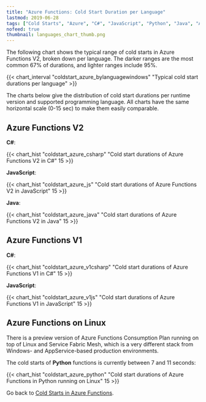 ```yaml
---
title: "Azure Functions: Cold Start Duration per Language"
lastmod: 2019-06-28
tags: ["Cold Starts", "Azure", "C#", "JavaScript", "Python", "Java", "Azure Functions"]
nofeed: true
thumbnail: languages_chart_thumb.png
---
```


The following chart shows the typical range of cold starts in Azure Functions V2, broken down per language. The darker ranges are the most common 67% of durations, and lighter ranges include 95%.

{{< chart_interval
    "coldstart_azure_bylanguagewindows"
    "Typical cold start durations per language" >}}

The charts below give the distribution of cold start durations per runtime version and supported programming language. All charts have the same horizontal scale (0-15 sec) to make them easily comparable.

## Azure Functions V2

**C#**:

{{< chart_hist
     "coldstart_azure_csharp"
     "Cold start durations of Azure Functions V2 in C#"
     15 >}}

**JavaScript**:

{{< chart_hist
     "coldstart_azure_js"
     "Cold start durations of Azure Functions V2 in JavaScript"
     15 >}}

**Java**:

{{< chart_hist
     "coldstart_azure_java"
     "Cold start durations of Azure Functions V2 in Java"
     15 >}}

## Azure Functions V1

**C#**:

{{< chart_hist
     "coldstart_azure_v1csharp"
     "Cold start durations of Azure Functions V1 in C#"
     15 >}}

**JavaScript**:

{{< chart_hist
     "coldstart_azure_v1js"
     "Cold start durations of Azure Functions V1 in JavaScript"
     15 >}}

## Azure Functions on Linux

There is a preview version of Azure Functions Consumption Plan running on top of Linux and Service Fabric Mesh, which is a very different stack from Windows- and AppService-based production environments.

The cold starts of **Python** functions is currently between 7 and 11 seconds:

{{< chart_hist
     "coldstart_azure_python"
     "Cold start durations of Azure Functions in Python running on Linux"
     15 >}}

Go back to [Cold Starts in Azure Functions](/serverless/coldstarts/azure/).